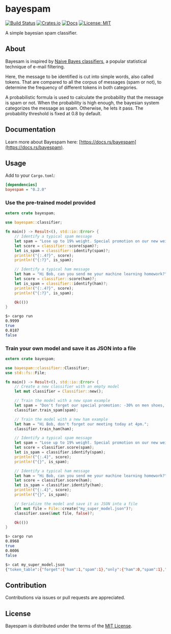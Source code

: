 # bayespam

[![Build Status](https://travis-ci.com/zenoxygen/bayespam.svg?branch=master)](https://travis-ci.com/zenoxygen/bayespam)
[![Crates.io](https://img.shields.io/crates/v/bayespam.svg)](https://crates.io/crates/bayespam)
[![Docs](https://docs.rs/bayespam/badge.svg)](https://docs.rs/bayespam)
[![License: MIT](https://img.shields.io/badge/license-MIT-blue.svg)](LICENSE)

A simple bayesian spam classifier.

## About

Bayesam is inspired by [Naive Bayes classifiers](https://en.wikipedia.org/wiki/Naive_Bayes_spam_filtering), a popular statistical technique of e-mail filtering.

Here, the message to be identified is cut into simple words, also called tokens.
That are compared to all the corpus of messages (spam or not), to determine the frequency of different tokens in both categories.

A probabilistic formula is used to calculate the probability that the message is spam or not.
When the probability is high enough, the bayesian system categorizes the message as spam.
Otherwise, he lets it pass. The probability threshold is fixed at 0.8 by default.

## Documentation

Learn more about Bayespam here: [https://docs.rs/bayespam](https://docs.rs/bayespam).

## Usage

Add to your `Cargo.toml`:

```ini
[dependencies]
bayespam = "0.2.0"
```

### Use the pre-trained model provided

```rust
extern crate bayespam;

use bayespam::classifier;

fn main() -> Result<(), std::io::Error> {
    // Identify a typical spam message
    let spam = "Lose up to 19% weight. Special promotion on our new weightloss.";
    let score = classifier::score(spam)?;
    let is_spam = classifier::identify(spam)?;
    println!("{:.4?}", score);
    println!("{:?}", is_spam);

    // Identify a typical ham message
    let ham = "Hi Bob, can you send me your machine learning homework?";
    let score = classifier::score(ham)?;
    let is_spam = classifier::identify(ham)?;
    println!("{:.4?}", score);
    println!("{:?}", is_spam);

    Ok(())
}
```

```bash
$> cargo run
0.9999
true
0.0187
false
```

### Train your own model and save it as JSON into a file

```rust
extern crate bayespam;

use bayespam::classifier::Classifier;
use std::fs::File;

fn main() -> Result<(), std::io::Error> {
    // Create a new classifier with an empty model
    let mut classifier = Classifier::new();

    // Train the model with a new spam example
    let spam = "Don't forget our special promotion: -30% on men shoes, only today!";
    classifier.train_spam(spam);

    // Train the model with a new ham example
    let ham = "Hi Bob, don't forget our meeting today at 4pm.";
    classifier.train_ham(ham);

    // Identify a typical spam message
    let spam = "Lose up to 19% weight. Special promotion on our new weightloss.";
    let score = classifier.score(spam);
    let is_spam = classifier.identify(spam);
    println!("{:.4}", score);
    println!("{}", is_spam);

    // Identify a typical ham message
    let ham = "Hi Bob, can you send me your machine learning homework?";
    let score = classifier.score(ham);
    let is_spam = classifier.identify(ham);
    println!("{:.4}", score);
    println!("{}", is_spam);

    // Serialize the model and save it as JSON into a file
    let mut file = File::create("my_super_model.json")?;
    classifier.save(&mut file, false)?;

    Ok(())
}
```

```bash
$> cargo run
0.8968
true
0.0006
false
```

```bash
$> cat my_super_model.json
{"token_table":{"forget":{"ham":1,"spam":1},"only":{"ham":0,"spam":1},"meeting":{"ham":1,"spam":0},"our":{"ham":1,"spam":1},"dont":{"ham":1,"spam":1},"bob":{"ham":1,"spam":0},"men":{"ham":0,"spam":1},"today":{"ham":1,"spam":1},"shoes":{"ham":0,"spam":1},"special":{"ham":0,"spam":1},"promotion:":{"ham":0,"spam":1}}}
```

## Contribution

Contributions via issues or pull requests are appreciated.

## License

Bayespam is distributed under the terms of the [MIT License](LICENSE).
